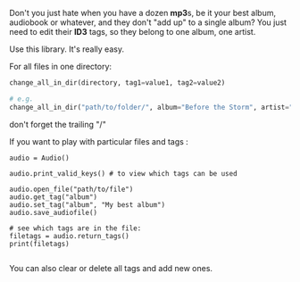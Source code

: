 Don't you just hate when you have a dozen **mp3**s, be it your best album, audiobook or whatever, and they don't "add up" to a single album? You just need to edit their **ID3** tags, so they belong to one album, one artist.

Use this library. It's really easy.

For all files in one directory:
```python
change_all_in_dir(directory, tag1=value1, tag2=value2)

# e.g.
change_all_in_dir("path/to/folder/", album="Before the Storm", artist="Darude", title="Sandstorm")
```

don't forget the trailing "/"


If you want to play with particular files and tags :
```
audio = Audio()

audio.print_valid_keys() # to view which tags can be used

audio.open_file("path/to/file")
audio.get_tag("album")
audio.set_tag("album", "My best album")
audio.save_audiofile()

# see which tags are in the file:
filetags = audio.return_tags()
print(filetags)


```

You can also clear or delete all tags and add new ones.

